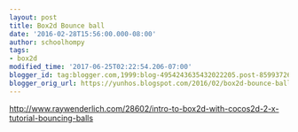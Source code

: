 ```yaml
---
layout: post
title: Box2d Bounce ball
date: '2016-02-28T15:56:00.000-08:00'
author: schoolhompy
tags:
- box2d
modified_time: '2017-06-25T02:22:54.206-07:00'
blogger_id: tag:blogger.com,1999:blog-4954243635432022205.post-8599372607780573701
blogger_orig_url: https://yunhos.blogspot.com/2016/02/box2d-bounce-ball.html
---
```


http://www.raywenderlich.com/28602/intro-to-box2d-with-cocos2d-2-x-tutorial-bouncing-balls